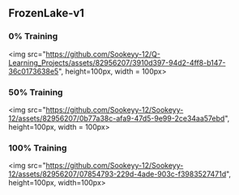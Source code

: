 ## FrozenLake-v1

### 0% Training

<img src="https://github.com/Sookeyy-12/Q-Learning_Projects/assets/82956207/3910d397-94d2-4ff8-b147-36c0173638e5", height=100px, width = 100px>

### 50% Training

<img src="https://github.com/Sookeyy-12/Sookeyy-12/assets/82956207/0b77a38c-afa9-47d5-9e99-2ce34aa57ebd", height=100px, width = 100px>

### 100% Training

<img src="https://github.com/Sookeyy-12/Sookeyy-12/assets/82956207/07854793-229d-4ade-903c-f3983527471d", height=100px, width=100px>